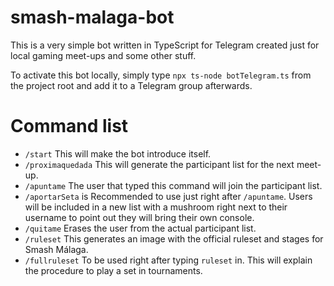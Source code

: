 # smash-malaga-bot
This is a very simple bot written in TypeScript for Telegram created just for local gaming meet-ups and some other stuff.

To activate this bot locally, simply type `npx ts-node botTelegram.ts` from the project root and add it to a Telegram group afterwards.

# Command list

- `/start` This will make the bot introduce itself.
- `/proximaquedada` This will generate the participant list for the next meet-up.
- `/apuntame` The user that typed this command will join the participant list.
- `/aportarSeta` is Recommended to use just right after `/apuntame`. Users will be included in a new list with a mushroom right next to their username to point out they will bring their own console.
- `/quitame` Erases the user from the actual participant list.
- `/ruleset` This generates an image with the official ruleset and stages for Smash Málaga.
- `/fullruleset` To be used right after typing `ruleset` in. This will explain the procedure to play a set in tournaments.
